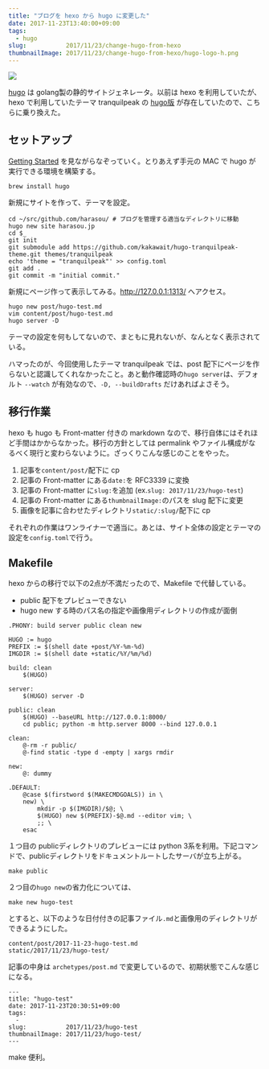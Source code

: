```yaml
---
title: "ブログを hexo から hugo に変更した"
date: 2017-11-23T13:40:00+09:00
tags:
  - hugo
slug:           2017/11/23/change-hugo-from-hexo
thumbnailImage: 2017/11/23/change-hugo-from-hexo/hugo-logo-h.png
---
```


![](hugo-logo.png)

[hugo] は golang製の静的サイトジェネレータ。以前は hexo を利用していたが、hexo で利用していたテーマ tranquilpeak の [hugo版] が存在していたので、こちらに乗り換えた。

[hugo]: https://gohugo.io/
[hugo版]: https://github.com/kakawait/hugo-tranquilpeak-theme

<!--more-->

## セットアップ

[Getting Started] を見ながらなぞっていく。とりあえず手元の MAC で hugo が実行できる環境を構築する。

[Getting Started]: https://gohugo.io/getting-started/quick-start/

```
brew install hugo
```

新規にサイトを作って、テーマを設定。
```
cd ~/src/github.com/harasou/ # ブログを管理する適当なディレクトリに移動
hugo new site harasou.jp
cd $_
git init
git submodule add https://github.com/kakawait/hugo-tranquilpeak-theme.git themes/tranquilpeak
echo 'theme = "tranquilpeak"' >> config.toml
git add .
git commit -m "initial commit."
```

新規にページ作って表示してみる。http://127.0.0.1:1313/ へアクセス。

```
hugo new post/hugo-test.md
vim content/post/hugo-test.md
hugo server -D
```

テーマの設定を何もしてないので、まともに見れないが、なんとなく表示されている。

ハマったのが、今回使用したテーマ tranquilpeak では、post 配下にページを作らないと認識してくれなかったこと。あと動作確認時の`hugo server`は、デフォルト `--watch` が有効なので、`-D, --buildDrafts` だけあればよさそう。

## 移行作業

hexo も hugo も Front-matter 付きの markdown なので、移行自体にはそれほど手間はかからなかった。移行の方針としては permalink やファイル構成がなるべく現行と変わらないように。ざっくりこんな感じのことをやった。

1. 記事を`content/post/`配下に cp
1. 記事の Front-matter にある`date:`を RFC3339 に変換
1. 記事の Front-matter に`slug:`を追加 (ex.`slug: 2017/11/23/hugo-test`)
1. 記事の Front-matter にある`thumbnailImage:`のパスを slug 配下に変更
1. 画像を記事に合わせたディレクトリ`static/:slug/`配下に cp

それぞれの作業はワンライナーで適当に。あとは、サイト全体の設定とテーマの設定を`config.toml`で行う。

## Makefile

hexo からの移行で以下の2点が不満だったので、Makefile で代替している。

- public 配下をプレビューできない
- hugo new する時のパス名の指定や画像用ディレクトリの作成が面倒


```
.PHONY: build server public clean new

HUGO := hugo
PREFIX := $(shell date +post/%Y-%m-%d)
IMGDIR := $(shell date +static/%Y/%m/%d)

build: clean
	$(HUGO)

server:
	$(HUGO) server -D

public: clean
	$(HUGO) --baseURL http://127.0.0.1:8000/
	cd public; python -m http.server 8000 --bind 127.0.0.1

clean:
	@-rm -r public/
	@-find static -type d -empty | xargs rmdir

new:
	@: dummy

.DEFAULT:
	@case $(firstword $(MAKECMDGOALS)) in \
	new) \
		mkdir -p $(IMGDIR)/$@; \
		$(HUGO) new $(PREFIX)-$@.md --editor vim; \
		;; \
	esac
```

１つ目の publicディレクトリのプレビューには python 3系を利用。下記コマンドで、publicディレクトリをドキュメントルートしたサーバが立ち上がる。

```
make public
```

２つ目の`hugo new`の省力化については、

```
make new hugo-test
```
とすると、以下のような日付付きの記事ファイル`.md`と画像用のディレクトリができるようにした。
```
content/post/2017-11-23-hugo-test.md
static/2017/11/23/hugo-test/
```
記事の中身は `archetypes/post.md` で変更しているので、初期状態でこんな感じになる。
```
---
title: "hugo-test"
date: 2017-11-23T20:30:51+09:00
tags:
  -
slug:           2017/11/23/hugo-test
thumbnailImage: 2017/11/23/hugo-test/
---
```
make 便利。
